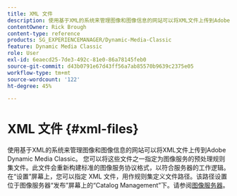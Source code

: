 ```yaml
---
title: XML 文件
description: 使用基于XML的系统来管理图像和图像信息的网站可以将XML文件上传到Adobe Dynamic Media Classic。 了解有关XML文件的更多信息。
contentOwner: Rick Brough
content-type: reference
products: SG_EXPERIENCEMANAGER/Dynamic-Media-Classic
feature: Dynamic Media Classic
role: User
exl-id: 6eaecd25-7de3-492c-81e0-86a78145feb0
source-git-commit: d43b0791e67d43ff56a7ab85570b9639c2375e05
workflow-type: tm+mt
source-wordcount: '122'
ht-degree: 45%

---
```


# XML 文件 {#xml-files}

使用基于XML的系统来管理图像和图像信息的网站可以将XML文件上传到Adobe Dynamic Media Classic。 您可以将这些文件之一指定为图像服务的预处理规则集文件。此文件会重新构建标准的图像服务协议格式，以符合服务器的工作逻辑。 在“设置”屏幕上，您可以指定 XML 文件，用作规则集定义文件路径。该路径设置位于图像服务器“发布”屏幕上的“Catalog Management”下。请参阅[图像服务器](publish-setup.md#image_server)。
